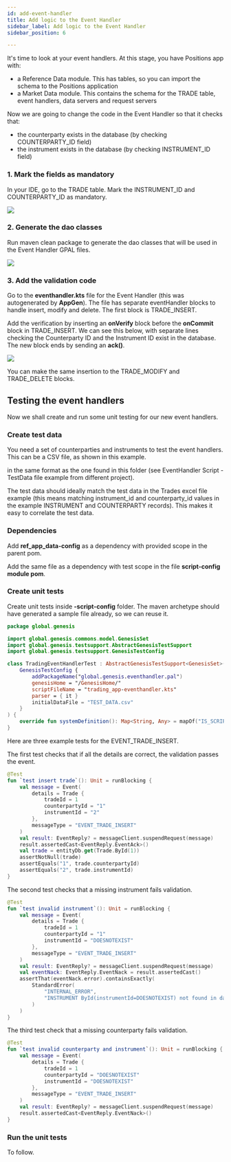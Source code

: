 ```yaml
---
id: add-event-handler
title: Add logic to the Event Handler
sidebar_label: Add logic to the Event Handler
sidebar_position: 6

---
```



It's time to look at your event handlers. At this stage, you have Positions app with:

* a Reference Data module. This has tables, so you can import the schema to the Positions application
* a Market Data module. This contains the schema for the TRADE table, event handlers, data servers and request servers

Now we are going to change the code in the Event Handler so that it checks that:

* the counterparty exists in the database (by checking COUNTERPARTY_ID field)
* the instrument exists in the database (by checking INSTRUMENT_ID field)

### 1. Mark the fields as mandatory

In your IDE, go to the TRADE table. Mark the INSTRUMENT_ID and COUNTERPARTY_ID as mandatory.

![](/img/event-s1.png)

### 2. Generate the dao classes

Run maven clean package to generate the dao classes that will be used in the Event Handler GPAL files.

![](/img/event-s2.png)

### 3. Add the validation code

Go to the **eventhandler.kts** file for the Event Handler (this was autogenerated by **AppGen**). The file has separate eventHandler blocks to handle insert, modify and delete. The first block is TRADE_INSERT.

Add the verification by inserting an **onVerify** block before the **onCommit** block in TRADE_INSERT. We can see this below, with separate lines checking the Counterparty ID and the Instrument ID exist in the database. The new block ends by sending an **ack()**.

![](/img/event-s3.png)

You can make the same insertion to the TRADE_MODIFY and TRADE_DELETE blocks.

## Testing the event handlers

Now we shall create and run some unit testing for our new event handlers.

### Create test data

You need a set of counterparties and instruments to test the event handlers. This can be a CSV file, as shown in this example.

in the same format as the one found in this folder (see EventHandler Script - TestData file example from different project).

The test data should ideally match the test data in the Trades excel file example (this means matching instrument_id and counterparty_id values in the example INSTRUMENT and COUNTERPARTY records). This makes it easy to correlate the test data.

### Dependencies

Add **ref_app_data-config** as a dependency with provided scope in the parent pom.

Add the same file as a dependency with test scope in the file **script-config module pom**.

### Create unit tests

Create unit tests inside **-script-config** folder. The  maven archetype should have generated a sample file already, so we can reuse it.
```kotlin
package global.genesis

import global.genesis.commons.model.GenesisSet
import global.genesis.testsupport.AbstractGenesisTestSupport
import global.genesis.testsupport.GenesisTestConfig

class TradingEventHandlerTest : AbstractGenesisTestSupport<GenesisSet>(
    GenesisTestConfig {
        addPackageName("global.genesis.eventhandler.pal")
        genesisHome = "/GenesisHome/"
        scriptFileName = "trading_app-eventhandler.kts"
        parser = { it }
        initialDataFile = "TEST_DATA.csv"
    }
) {
    override fun systemDefinition(): Map<String, Any> = mapOf("IS_SCRIPT" to "true")
}
```

Here are three example tests  for the EVENT_TRADE_INSERT.

The first test checks that if all the details are correct, the validation passes the event.
```kotlin
@Test
fun `test insert trade`(): Unit = runBlocking {
    val message = Event(
        details = Trade {
            tradeId = 1
            counterpartyId = "1"
            instrumentId = "2"
        },
        messageType = "EVENT_TRADE_INSERT"
    )
    val result: EventReply? = messageClient.suspendRequest(message)
    result.assertedCast<EventReply.EventAck>()
    val trade = entityDb.get(Trade.ById(1))
    assertNotNull(trade)
    assertEquals("1", trade.counterpartyId)
    assertEquals("2", trade.instrumentId)
}
```

The second test checks that a missing instrument fails validation.
```kotlin
@Test
fun `test invalid instrument`(): Unit = runBlocking {
    val message = Event(
        details = Trade {
            tradeId = 1
            counterpartyId = "1"
            instrumentId = "DOESNOTEXIST"
        },
        messageType = "EVENT_TRADE_INSERT"
    )
    val result: EventReply? = messageClient.suspendRequest(message)
    val eventNack: EventReply.EventNack = result.assertedCast()
    assertThat(eventNack.error).containsExactly(
        StandardError(
            "INTERNAL_ERROR",
            "INSTRUMENT ById(instrumentId=DOESNOTEXIST) not found in database"
        )
    )
}
```

The third test check that a missing counterparty fails validation.
```kotlin
@Test
fun `test invalid counterparty and instrument`(): Unit = runBlocking {
    val message = Event(
        details = Trade {
            tradeId = 1
            counterpartyId = "DOESNOTEXIST"
            instrumentId = "DOESNOTEXIST"
        },
        messageType = "EVENT_TRADE_INSERT"
    )
    val result: EventReply? = messageClient.suspendRequest(message)
    result.assertedCast<EventReply.EventNack>()
}
```

### Run the unit tests

To follow.